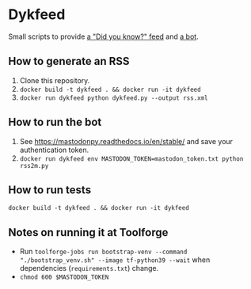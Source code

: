 # Dykfeed

Small scripts to provide [a "Did you know?" feed](http://feeds.feedburner.com/enwp/DidYouKnow) and [a bot](https://botsin.space/@DidYouKnowWp).

## How to generate an RSS

1. Clone this repository.
2. `docker build -t dykfeed . && docker run -it dykfeed`
3. `docker run dykfeed python dykfeed.py --output rss.xml`

## How to run the bot

1. See <https://mastodonpy.readthedocs.io/en/stable/> and save your authentication token.
2. `docker run dykfeed env MASTODON_TOKEN=mastodon_token.txt python rss2m.py`

## How to run tests

`docker build -t dykfeed . && docker run -it dykfeed`

## Notes on running it at Toolforge

- Run `toolforge-jobs run bootstrap-venv --command "./bootstrap_venv.sh" --image tf-python39 --wait` when dependencies (`requirements.txt`) change.
- `chmod 600 $MASTODON_TOKEN`
